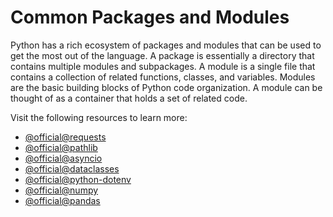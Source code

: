 # Common Packages and Modules

Python has a rich ecosystem of packages and modules that can be used to get the most out of the language. A package is essentially a directory that contains multiple modules and subpackages. A module is a single file that contains a collection of related functions, classes, and variables. Modules are the basic building blocks of Python code organization. A module can be thought of as a container that holds a set of related code.

Visit the following resources to learn more:

- [@official@requests](https://docs.python-requests.org/en/latest/)
- [@official@pathlib](https://docs.python.org/3/library/pathlib.html)
- [@official@asyncio](https://docs.python.org/3/library/asyncio.html)
- [@official@dataclasses](https://docs.python.org/3/library/dataclasses.html)
- [@official@python-dotenv](https://pypi.org/project/python-dotenv/)
- [@official@numpy](https://numpy.org/doc/stable/)
- [@official@pandas](https://pandas.pydata.org/docs/)